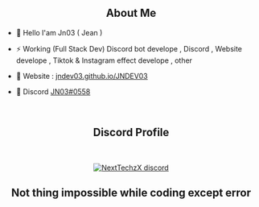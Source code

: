 <h2 align="center">About Me</h2>


- 👋 Hello I'am Jn03 ( Jean )

- ⚡ Working (Full Stack Dev)  Discord bot develope , Discord , Website develope , Tiktok & Instagram effect develope , other

- 🚧 Website : [jndev03.github.io/JNDEV03](https://jndev03.github.io/JNDEV03/)

- 💬 Discord [JN03#0558](https://discord.com/users/634409440837238784)



</pre><br>

<h2 align="center">Discord Profile</h2><br>
  <p align="center">
    <a href="[https://discord.gg/MBTkVcJefp](https://discord.gg/xJczTNHM3F)">
        <img title="NextTectzX server discord" alt="NextTechzX discord" src="https://discord.c99.nl/widget/theme-1/634409440837238784.png"/>
    </a>
</p>

</p>

<h2 align="center"> Not thing impossible while coding except error
